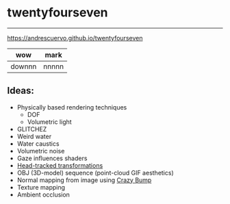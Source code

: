 # twentyfourseven

----
https://andrescuervo.github.io/twentyfourseven

**wow** | mark
---|---
downnn | nnnnn

Ideas:
-----

- Physically based rendering techniques
    - DOF
    - Volumetric light
- GLITCHEZ
- Weird water
- Water caustics
- Volumetric noise
- Gaze influences shaders
- [Head-tracked transformations](https://medium.com/humane-virtuality/head-tracked-transformations-e7102d3c9789)
- OBJ (3D-model) sequence (point-cloud GIF aesthetics)
- Normal mapping from image using [Crazy Bump](http://www.crazybump.com/)
- Texture mapping
- Ambient occlusion

